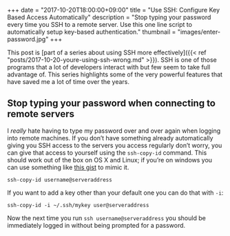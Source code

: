 +++
date = "2017-10-20T18:00:00+09:00"
title = "Use SSH: Configure Key Based Access Automatically"
description = "Stop typing your password every time you SSH to a remote server. Use this one line script to automatically setup key-based authentication."
thumbnail = "images/enter-password.jpg"
+++

This post is [part of a series about using SSH more effectively]({{< ref "posts/2017-10-20-youre-using-ssh-wrong.md" >}}). 
SSH is one of those programs that a lot of developers interact with but few seem to take full advantage of. This series 
highlights some of the very powerful features that have saved me a lot of time over the years.

## Stop typing your password when connecting to remote servers
I _really_ hate having to type my password over and over again when logging into remote machines. If you don’t have 
something already automatically giving you SSH access to the servers you access regularly don’t worry, you can 
give that access to yourself using the `ssh-copy-id` command. This should work out of the box on OS X and Linux; if 
you’re on windows you can use something like [this gist](https://gist.github.com/ceilfors/fb6908dc8ac96e8fc983) to mimic it.

`ssh-copy-id username@serveraddress`

If you want to add a key other than your default one you can do that with `-i`:

`ssh-copy-id -i ~/.ssh/mykey user@serveraddress`

Now the next time you run `ssh username@serveraddress` you should be immediately logged in without being prompted for a 
password.


